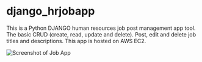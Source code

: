 # django_hrjobapp
This is a Python DJANGO human resources job post management app tool. The basic CRUD (create, read, update and delete). Post, edit and delete job titles and descriptions. This app is hosted on AWS EC2. 

<img src="http://aliciaworks.com/images/job-app-screenshot.jpg" alt="Screenshot of Job App" />
